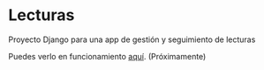 # Lecturas

Proyecto Django para una app de gestión y seguimiento de lecturas

Puedes verlo en funcionamiento [aquí](). (Próximamente)
